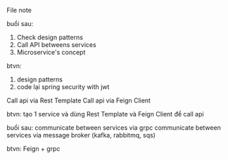File note

buổi sau: 
1. Check design patterns
2. Call API betweens services
3. Microservice's concept


btvn: 
1. design patterns
2. code lại spring security with jwt

Call api via Rest Template
Call api via Feign Client


btvn: 
tạo 1 service và dùng Rest Template và Feign Client để call api

buổi sau:
communicate between services via grpc
communicate between services via message broker (kafka, rabbitmq, sqs)

btvn:
Feign + grpc

